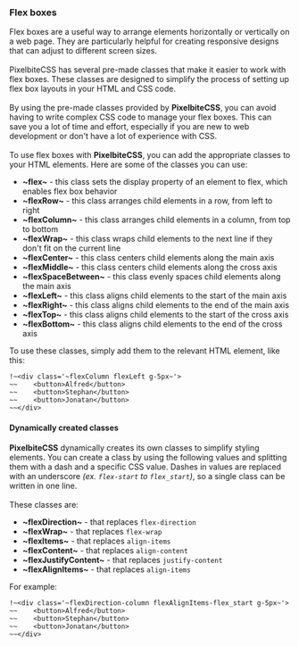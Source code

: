 ### Flex boxes
Flex boxes are a useful way to arrange elements horizontally or vertically on a web page. They are particularly helpful for creating responsive designs that can adjust to different screen sizes.<br>
<br>
PixelbiteCSS has several pre-made classes that make it easier to work with flex boxes. These classes are designed to simplify the process of setting up flex box layouts in your HTML and CSS code.<br>
<br>
By using the pre-made classes provided by **PixelbiteCSS**, you can avoid having to write complex CSS code to manage your flex boxes. This can save you a lot of time and effort, especially if you are new to web development or don't have a lot of experience with CSS.<br>
<br>
To use flex boxes with **PixelbiteCSS**, you can add the appropriate classes to your HTML elements. Here are some of the classes you can use:
- **~flex~** - this class sets the display property of an element to flex, which enables flex box behavior
- **~flexRow~** - this class arranges child elements in a row, from left to right
- **~flexColumn~** - this class arranges child elements in a column, from top to bottom
- **~flexWrap~** - this class wraps child elements to the next line if they don't fit on the current line
- **~flexCenter~** - this class centers child elements along the main axis
- **~flexMiddle~** - this class centers child elements along the cross axis
- **~flexSpaceBetween~** - this class evenly spaces child elements along the main axis
- **~flexLeft~** - this class aligns child elements to the start of the main axis
- **~flexRight~** - this class aligns child elements to the end of the main axis
- **~flexTop~** - this class aligns child elements to the start of the cross axis
- **~flexBottom~** - this class aligns child elements to the end of the cross axis

To use these classes, simply add them to the relevant HTML element, like this:

```
!~<div class='~flexColumn flexLeft g-5px~'>
~~    <button>Alfred</button>
~~    <button>Stephan</button>
~~    <button>Jonatan</button>
~~</div>
```

#### Dynamically created classes
**PixelbiteCSS** dynamically creates its own classes to simplify styling elements. You can create a class by using the following values and splitting them with a dash and a specific CSS value. Dashes in values are replaced with an underscore _(ex. `flex-start` to `flex_start`)_, so a single class can be written in one line.<br>
<br>
These classes are:
- **~flexDirection~** - that replaces `flex-direction`
- **~flexWrap~** - that replaces `flex-wrap`
- **~flexItems~** - that replaces `align-items`
- **~flexContent~** - that replaces `align-content`
- **~flexJustifyContent~** - that replaces `justify-content`
- **~flexAlignItems~** - that replaces `align-items`

For example:
```
!~<div class='~flexDirection-column flexAlignItems-flex_start g-5px~'>
~~    <button>Alfred</button>
~~    <button>Stephan</button>
~~    <button>Jonatan</button>
~~</div>
```